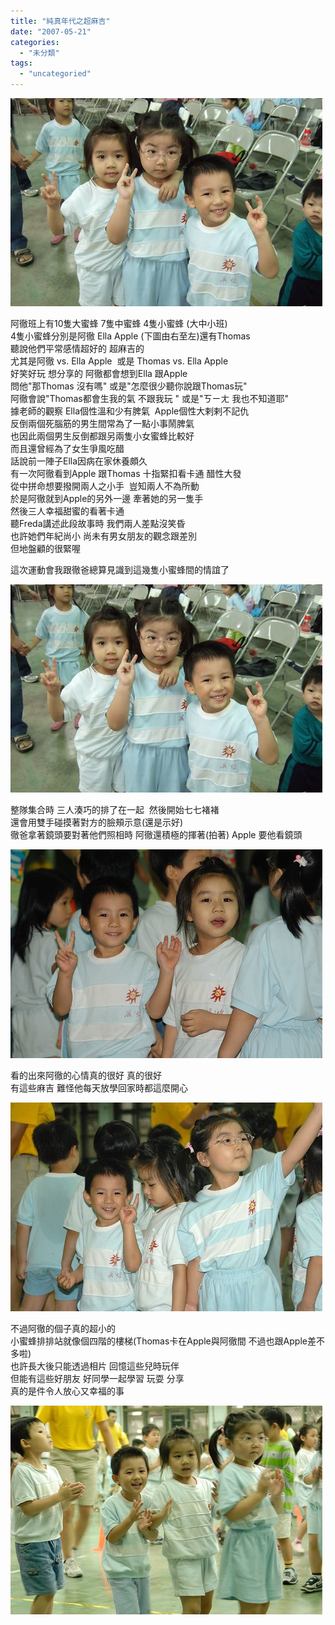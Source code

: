 ```yaml
---
title: "純真年代之超麻吉"
date: "2007-05-21"
categories: 
  - "未分類"
tags: 
  - "uncategoried"
---
```


![](images/506925562_7e663ac7c7.jpg)

阿徹班上有10隻大蜜蜂 7隻中蜜蜂 4隻小蜜蜂 (大中小班)  
4隻小蜜蜂分別是阿徹 Ella Apple (下圖由右至左)還有Thomas  
聽說他們平常感情超好的 超麻吉的  
尤其是阿徹 vs. Ella Apple  或是 Thomas vs. Ella Apple   
好笑好玩 想分享的 阿徹都會想到Ella 跟Apple  
問他"那Thomas 沒有嗎" 或是"怎麼很少聽你說跟Thomas玩"  
阿徹會說"Thomas都會生我的氣 不跟我玩 " 或是"ㄎㄧㄤ 我也不知道耶"  
據老師的觀察 Ella個性溫和少有脾氣  Apple個性大剌剌不記仇  
反倒兩個死腦筋的男生間常為了一點小事鬧脾氣  
也因此兩個男生反倒都跟另兩隻小女蜜蜂比較好  
而且還曾經為了女生爭風吃醋  
話說前一陣子Ella因病在家休養頗久    
有一次阿徹看到Apple 跟Thomas 十指緊扣看卡通 醋性大發   
從中拼命想要撥開兩人之小手  豈知兩人不為所動  
於是阿徹就到Apple的另外一邊 牽著她的另一隻手  
然後三人幸福甜蜜的看著卡通   
聽Freda講述此段故事時 我們兩人差點沒笑昏  
也許她們年紀尚小 尚未有男女朋友的觀念跟差別   
但地盤顧的很緊喔  
  
這次運動會我跟徹爸總算見識到這幾隻小蜜蜂間的情誼了  
  
![](images/506925562_7e663ac7c7.jpg)

整隊集合時 三人湊巧的排了在一起  然後開始七七褚褚  
還會用雙手碰摸著對方的臉頰示意(還是示好)  
徹爸拿著鏡頭要對著他們照相時 阿徹還積極的揮著(拍著) Apple 要他看鏡頭  
  
![](images/506958723_5edefc155c.jpg)  
  
看的出來阿徹的心情真的很好 真的很好  
有這些麻吉 難怪他每天放學回家時都這麼開心  
  
![](images/506926906_ae2adc55eb.jpg)  
  
不過阿徹的個子真的超小的  
小蜜蜂排排站就像個四階的樓梯(Thomas卡在Apple與阿徹間 不過也跟Apple差不多啦)  
也許長大後只能透過相片 回憶這些兒時玩伴  
但能有這些好朋友 好同學一起學習 玩耍 分享   
真的是件令人放心又幸福的事  
  
![](images/506958011_5dc121508c.jpg)
